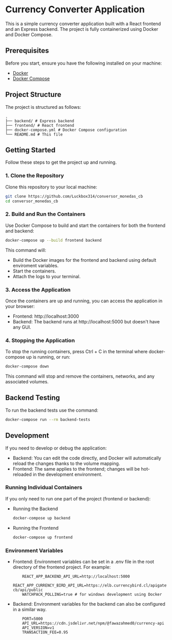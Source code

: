 # Currency Converter Application

This is a simple currency converter application built with a React frontend and an Express backend. The project is fully containerized using Docker and Docker Compose.

## Prerequisites

Before you start, ensure you have the following installed on your machine:

- [Docker](https://www.docker.com/get-started)
- [Docker Compose](https://docs.docker.com/compose/install/)

## Project Structure

The project is structured as follows:

```
.
├── backend/ # Express backend
├── frontend/ # React frontend
├── docker-compose.yml # Docker Compose configuration
└── README.md # This file
```

## Getting Started

Follow these steps to get the project up and running.

### 1. Clone the Repository

Clone this repository to your local machine:

```bash
git clone https://github.com/Luckbox314/conversor_monedas_cb
cd conversor_monedas_cb
```

### 2. Build and Run the Containers
Use Docker Compose to build and start the containers for both the frontend and backend:    
```bash
docker-compose up --build frontend backend
```
This command will:

* Build the Docker images for the frontend and backend using default enviroment variables.
* Start the containers.
* Attach the logs to your terminal.

### 3. Access the Application
Once the containers are up and running, you can access the application in your browser:

* Frontend: http://localhost:3000
* Backend: The backend runs at http://localhost:5000 but doesn't have any GUI.

### 4. Stopping the Application
To stop the running containers, press Ctrl + C in the terminal where docker-compose up is running, or run:
    
```bash
docker-compose down
```
This command will stop and remove the containers, networks, and any associated volumes.

## Backend Testing

To run the backend tests use the command:

```bash
docker-compose run --rm backend-tests
```

## Development
If you need to develop or debug the application:

* Backend: You can edit the code directly, and Docker will automatically reload the changes thanks to the volume mapping.
* Frontend: The same applies to the frontend; changes will be hot-reloaded in the development environment.
### Running Individual Containers
If you only need to run one part of the project (frontend or backend):

* Running the Backend
    ```bash
    docker-compose up backend
    ```
* Running the Frontend
    ```bash
    docker-compose up frontend
    ```

### Environment Variables
* Frontend: Environment variables can be set in a .env file in the root directory of the frontend project. For example:
    ```shell
        REACT_APP_BACKEND_API_URL=http://localhost:5000
        REACT_APP_CURRENCY_BIRD_API_URL=https://elb.currencybird.cl/apigateway-cb/api/public
        WATCHPACK_POLLING=true # for windows development using Docker
    ```
* Backend: Environment variables for the backend can also be configured in a similar way.
    ```shell
        PORT=5000
        API_URL=https://cdn.jsdelivr.net/npm/@fawazahmed0/currency-api
        API_VERSION=v1
        TRANSACTION_FEE=0.95
    ```